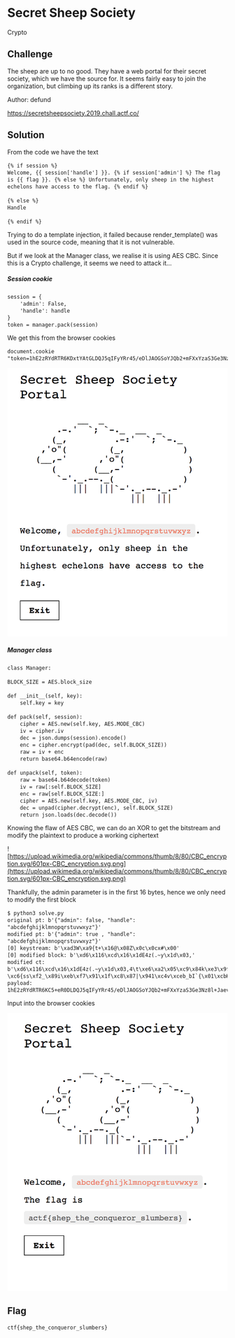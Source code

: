 # Secret Sheep Society
Crypto

## Challenge 

The sheep are up to no good. They have a web portal for their secret society, which we have the source for. It seems fairly easy to join the organization, but climbing up its ranks is a different story.

Author: defund

https://secretsheepsociety.2019.chall.actf.co/

## Solution

From the code we have the text

	{% if session %}
	Welcome, {{ session['handle'] }}. {% if session['admin'] %} The flag is {{ flag }}. {% else %} Unfortunately, only sheep in the highest echelons have access to the flag. {% endif %}

	{% else %}
	Handle
	 
	{% endif %}

Trying to do a template injection, it failed because render_template() was used in the source code, meaning that it is not vulnerable.

But if we look at the Manager class, we realise it is using AES CBC. Since this is a Crypto challenge, it seems we need to attack it...

##### Session cookie

	session = {
		'admin': False,
		'handle': handle
	}
	token = manager.pack(session)

We get this from the browser cookies

	document.cookie
	"token=1hE2zRYdRTR6KDxtYAtGLDQJ5qIFyYRr45/eDlJAOGSoYJQb2+mFXxYzaS3Ge3Nz8l+Jaev3kR/Ih3yUMcR2zmJfYklgewHLSDVfUuz1JIo="

![ss1.png](ss1.png)

##### Manager class

	class Manager:

	BLOCK_SIZE = AES.block_size

	def __init__(self, key):
		self.key = key

	def pack(self, session):
		cipher = AES.new(self.key, AES.MODE_CBC)
		iv = cipher.iv
		dec = json.dumps(session).encode()
		enc = cipher.encrypt(pad(dec, self.BLOCK_SIZE))
		raw = iv + enc
		return base64.b64encode(raw)

	def unpack(self, token):
		raw = base64.b64decode(token)
		iv = raw[:self.BLOCK_SIZE]
		enc = raw[self.BLOCK_SIZE:]
		cipher = AES.new(self.key, AES.MODE_CBC, iv)
		dec = unpad(cipher.decrypt(enc), self.BLOCK_SIZE)
		return json.loads(dec.decode())

Knowing the flaw of AES CBC, we can do an XOR to get the bitstream and modify the plaintext to produce a working ciphertext

![https://upload.wikimedia.org/wikipedia/commons/thumb/8/80/CBC_encryption.svg/601px-CBC_encryption.svg.png](https://upload.wikimedia.org/wikipedia/commons/thumb/8/80/CBC_encryption.svg/601px-CBC_encryption.svg.png)

Thankfully, the admin parameter is in the first 16 bytes, hence we only need to modify the first block

	$ python3 solve.py 
	original pt: b'{"admin": false, "handle": "abcdefghijklmnopqrstuvwxyz"}'
	modified pt: b'{"admin": true , "handle": "abcdefghijklmnopqrstuvwxyz"}'
	[0] keystream: b'\xad3W\xa9{t+\x16@\x08Z\x0c\x0cx#\x00'
	[0] modified block: b'\xd6\x116\xcd\x16\x1dE4z(.~y\x1d\x03,'
	modified ct: b'\xd6\x116\xcd\x16\x1dE4z(.~y\x1d\x03,4\t\xe6\xa2\x05\xc9\x84k\xe3\x9f\xde\x0eR@8d\xa8`\x94\x1b\xdb\xe9\x85_\x163i-\xc6{ss\xf2_\x89i\xeb\xf7\x91\x1f\xc8\x87|\x941\xc4v\xceb_bI`{\x01\xcbH5_R\xec\xf5$\x8a'
	payload: 1hE2zRYdRTR6KC5+eR0DLDQJ5qIFyYRr45/eDlJAOGSoYJQb2+mFXxYzaS3Ge3Nz8l+Jaev3kR/Ih3yUMcR2zmJfYklgewHLSDVfUuz1JIo=

Input into the browser cookies

![ss2.png](ss2.png)


## Flag

	ctf{shep_the_conqueror_slumbers}
